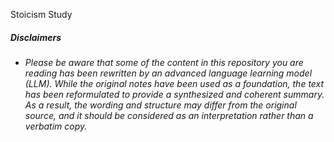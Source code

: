 Stoicism Study

##### Disclaimers
* _Please be aware that some of the content in this repository you are reading has been rewritten by an advanced language learning model (LLM). While the original notes have been used as a foundation, the text has been reformulated to provide a synthesized and coherent summary. As a result, the wording and structure may differ from the original source, and it should be considered as an interpretation rather than a verbatim copy._